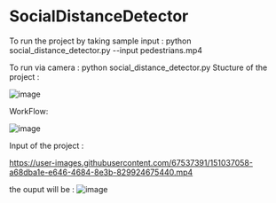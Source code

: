 # SocialDistanceDetector
To run the project by taking sample input :
python social_distance_detector.py --input pedestrians.mp4


To run via camera :
python social_distance_detector.py
Stucture of the project :


![image](https://user-images.githubusercontent.com/67537391/147066892-af691269-1775-4217-b75d-dd69a4c589f5.png)



WorkFlow:


![image](https://user-images.githubusercontent.com/67537391/151039011-5d1cb235-d917-4f99-b20f-8d12f236f74d.png)


Input of the project :



https://user-images.githubusercontent.com/67537391/151037058-a68dba1e-e646-4684-8e3b-829924675440.mp4

the ouput will be :
![image](https://user-images.githubusercontent.com/67537391/151038887-cf168f50-e2a2-43eb-a0c1-b05a2ed3c39d.png)

